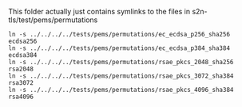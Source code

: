 This folder actually just contains symlinks to the files in s2n-tls/test/pems/permutations

```
ln -s ../../../../tests/pems/permutations/ec_ecdsa_p256_sha256 ecdsa256
ln -s ../../../../tests/pems/permutations/ec_ecdsa_p384_sha384 ecdsa384
ln -s ../../../../tests/pems/permutations/rsae_pkcs_2048_sha256 rsa2048
ln -s ../../../../tests/pems/permutations/rsae_pkcs_3072_sha384 rsa3072
ln -s ../../../../tests/pems/permutations/rsae_pkcs_4096_sha384 rsa4096
```
